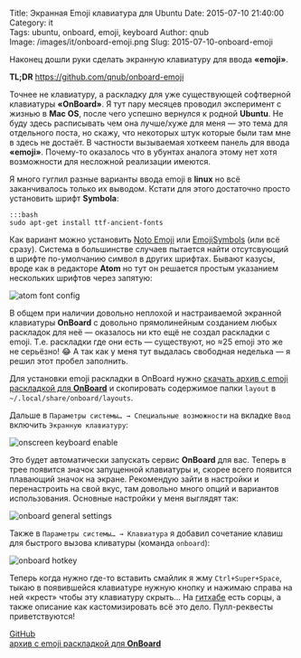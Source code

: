 Title: Экранная Emoji клавиатура для Ubuntu
Date: 2015-07-10 21:40:00
Category: it  
Tags: ubuntu, onboard, emoji, keyboard
Author: qnub  
Image: /images/it/onboard-emoji.png
Slug: 2015-07-10-onboard-emoji

Наконец дошли руки сделать экранную клавиатуру для ввода **«emoji»**.

**TL;DR** <https://github.com/qnub/onboard-emoji>

Точнее не клавиатуру, а раскладку для уже существующей софтверной клавиатуры **«OnBoard»**. Я тут пару месяцев проводил эксперимент с жизнью в **Mac OS**, после чего успешно вернулся к родной **Ubuntu**. Не буду здесь расписывать чем она лучше/хуже для меня — это тема для отдельного поста, но скажу, что некоторых штук которые были там мне в здесь не достаёт. В частности вызываемая хоткеем панель для ввода **«emoji»**. Почему-то оказалось что в убунтах аналога этому нет хотя возможности для несложной реализации имеются.

Я много гуглил разные варианты ввода emoji в **linux** но всё заканчивалось только их выводом. Кстати для этого достаточно просто установить шрифт **Symbola**:

    :::bash
    sudo apt-get install ttf-ancient-fonts

Как вариант можно установить [Noto Emoji](https://github.com/googlei18n/noto-emoji) или [EmojiSymbols](http://emojisymbols.com/beforeuse.php) (или всё сразу). Система в большинстве случаев пытается найти отсутсвующий в шрифте по-умолчанию символ в других шрифтах. Бывают казусы, вроде как в редакторе **Atom** но тут он решается простым указанием нескольких шрифтов через запятую:

![atom font config]({filename}/images/it/atom-font-config.png)

В общем при наличии довольно неплохой и настраиваемой экранной клавиатуры **OnBoard** с довольно прямолинейным созданием любых раскладок для неё — оказалось ни кто ещё не создал раскладки с emoji. Т.е. раскладки где они есть — существуют, но ≈25 emoji это же не серьёзно! 😂 А так как у меня тут выдалась свободная неделька — я решил этот пробел заполнить.

Для уcтановки emoji раскладки в OnBoard нужно [скачать архив c emoji раскладкой для **OnBoard**](https://github.com/qnub/onboard-emoji/archive/master.zip) и скопировать содержимое папки `layout` в `~/.local/share/onboard/layouts`.

Дальше в `Параметры системы… → Специальные возможности` на вкладке `Ввод` включить `Экранную клавиатуру`:

![onscreen keyboard enable]({filename}/images/it/onscreen-keyboard-enable.png)

Это будет автоматически запускать сервис **OnBoard** для вас. Теперь в трее появится значок запущенной клавиатуры и, скорее всего появится плавающий значок на экране. Рекомендую зайти в настройки и перенастроить на свой вкус, там довольно много опций и вариантов использования. Основные настройки у меня выглядят так:

![onboard general settings]({filename}/images/it/onboard-general-settings.png)

Также в `Параметры системы… → Клавиатура` я добавил сочетание клавиш для быстрого вызова кливатуры (команда `onboard`):

![onboard hotkey]({filename}/images/it/onboard-hotkey.png)

Теперь когда нужно где-то вставить смайлик я жму `Ctrl+Super+Space`, тыкаю в появившейся клавиатуре нужную кнопку и нажимаю справа на ней «крест» чтобы эту клавиатуру скрыть… На [гитхабе](https://github.com/googlei18n/noto-emoji) есть сорцы, а также описание как кастомизировать всё это дело. Пулл-реквесты приветствуются!

[GitHub](https://github.com/googlei18n/noto-emoji)  
[архив c emoji раскладкой для **OnBoard**](https://github.com/qnub/onboard-emoji/archive/master.zip)
